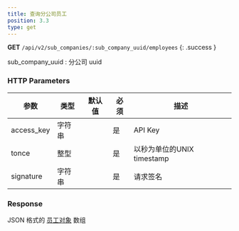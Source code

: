 ```yaml
---
title: 查询分公司员工
position: 3.3
type: get
---
```


**GET** `/api/v2/sub_companies/:sub_company_uuid/employees`
{: .success }

sub_company_uuid
: 分公司 uuid

### HTTP Parameters

参数       | 类型       | 默认值 | 必须 | 描述
-----------|------------|--------|------|----------------------------|
access_key | 字符串     |        | 是   | API Key
tonce      | 整型       |        | 是   | 以秒为单位的UNIX timestamp
signature  | 字符串     |        | 是   | 请求签名

### Response

JSON 格式的 [员工对象](#objectemployee) 数组